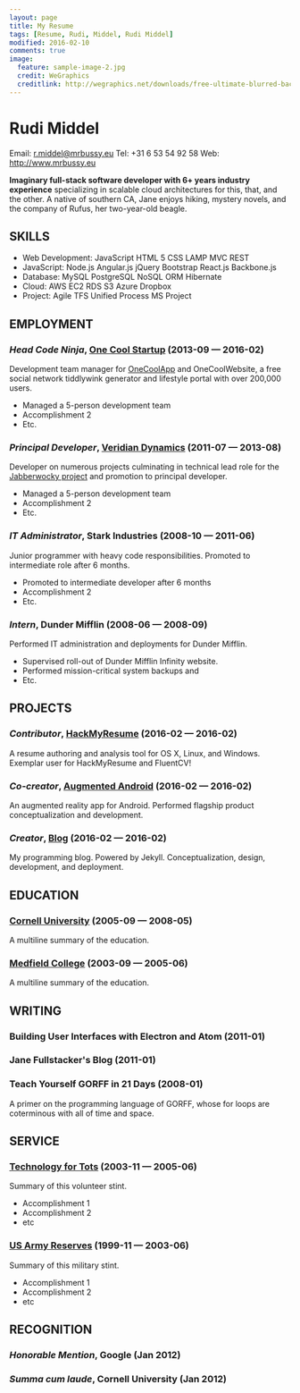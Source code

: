 ```yaml
---
layout: page
title: My Resume 
tags: [Resume, Rudi, Middel, Rudi Middel]
modified: 2016-02-10
comments: true
image:
  feature: sample-image-2.jpg
  credit: WeGraphics
  creditlink: http://wegraphics.net/downloads/free-ultimate-blurred-background-pack/
---
```


Rudi Middel
============
Email: r.middel@mrbussy.eu
Tel: +31 6 53 54 92 58
Web: http://www.mrbussy.eu

**Imaginary full-stack software developer with 6+ years industry experience** specializing in scalable cloud architectures for this, that, and the other. A native of southern CA, Jane enjoys hiking, mystery novels, and the company of Rufus, her two-year-old beagle.

## SKILLS

  - Web Development: JavaScript HTML 5 CSS LAMP MVC REST 
  - JavaScript: Node.js Angular.js jQuery Bootstrap React.js Backbone.js 
  - Database: MySQL PostgreSQL NoSQL ORM Hibernate 
  - Cloud: AWS EC2 RDS S3 Azure Dropbox 
  - Project: Agile TFS Unified Process MS Project 

## EMPLOYMENT


### *Head Code Ninja*, [One Cool Startup](https://onecool.io/does-not-exist) (2013-09 — 2016-02)
Development team manager for [OneCoolApp](https://en.wikipedia.org/wiki/Vaporware) and OneCoolWebsite, a free social network tiddlywink generator and lifestyle portal with over 200,000 users.
  - Managed a 5-person development team
  - Accomplishment 2
  - Etc.


### *Principal Developer*, [Veridian Dynamics](https://en.wikipedia.org/wiki/Better_Off_Ted#Plot) (2011-07 — 2013-08)
Developer on numerous projects culminating in technical lead role for the [Jabberwocky project](http://betteroffted.wikia.com/wiki/Jabberwocky) and promotion to principal developer.
  - Managed a 5-person development team
  - Accomplishment 2
  - Etc.


### *IT Administrator*, Stark Industries (2008-10 — 2011-06)
Junior programmer with heavy code responsibilities. Promoted to intermediate role after 6 months.
  - Promoted to intermediate developer after 6 months
  - Accomplishment 2
  - Etc.


### *Intern*, Dunder Mifflin (2008-06 — 2008-09)
Performed IT administration and deployments for Dunder Mifflin.
  - Supervised roll-out of Dunder Mifflin Infinity website.
  - Performed mission-critical system backups and 
  - Etc.


## PROJECTS

### *Contributor*, [HackMyResume](http://please.hackmyresume.com) (2016-02 — 2016-02)
A resume authoring and analysis tool for OS X, Linux, and Windows.
Exemplar user for HackMyResume and FluentCV!
### *Co-creator*, [Augmented Android](http://project.website.com) (2016-02 — 2016-02)
An augmented reality app for Android.
Performed flagship product conceptualization and development.
### *Creator*, [Blog](http://myblog.jane.com/blog) (2016-02 — 2016-02)
My programming blog. Powered by Jekyll.
Conceptualization, design, development, and deployment.

## EDUCATION

### [Cornell University](https://www.cornell.edu/) (2005-09 — 2008-05)
A multiline summary of the education.

### [Medfield College](https://en.wikipedia.org/wiki/Medfield_College) (2003-09 — 2005-06)
A multiline summary of the education.

## WRITING

### Building User Interfaces with Electron and Atom (2011-01)

### Jane Fullstacker's Blog (2011-01)

### Teach Yourself GORFF in 21 Days (2008-01)
A primer on the programming language of GORFF, whose for loops are coterminous with all of time and space.

## SERVICE

### [Technology for Tots](http://technology-for-tots.org) (2003-11 — 2005-06)
Summary of this volunteer stint.
  - Accomplishment 1
  - Accomplishment 2
  - etc
### [US Army Reserves](http://www.usar.army.mil/) (1999-11 — 2003-06)
Summary of this military stint.
  - Accomplishment 1
  - Accomplishment 2
  - etc

## RECOGNITION

### *Honorable Mention*, Google (Jan 2012)

### *Summa cum laude*, Cornell University (Jan 2012)

